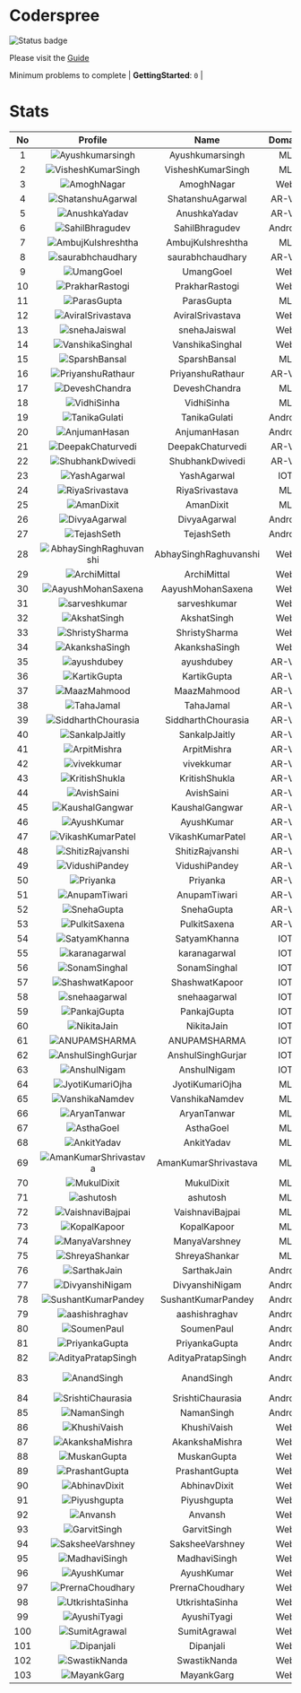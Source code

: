 
Coderspree
==========


![Status badge](https://github.com/InnogeeksOrganization/coderspree/actions/workflows/checkSubmission.yml/badge.svg)  


Please visit the [Guide](./Guide/README.md)  


Minimum problems to complete | **GettingStarted**: `0` |   

# Stats
  

|No|Profile|Name|Domain|Year|Solved|
| :---: | :---: | :---: | :---: | :---: | :---: |
|1|![Ayushkumarsingh](https://avatars.githubusercontent.com/u/78909117?v=4&s=100)|Ayushkumarsingh|ML|2|16|
|2|![VisheshKumarSingh](https://avatars.githubusercontent.com/u/47525494?v=4&s=100)|VisheshKumarSingh|ML|2|14|
|3|![AmoghNagar](https://avatars.githubusercontent.com/u/84376218?v=4&s=100)|AmoghNagar|Web|3|12|
|4|![ShatanshuAgarwal](https://avatars.githubusercontent.com/u/63258511?v=4&s=100)|ShatanshuAgarwal|AR-VR|3|11|
|5|![AnushkaYadav](https://avatars.githubusercontent.com/u/63538061?v=4&s=100)|AnushkaYadav|AR-VR|3|9|
|6|![SahilBhragudev](https://avatars.githubusercontent.com/u/84376218?v=4&s=100)|SahilBhragudev|Android|2|9|
|7|![AmbujKulshreshtha](https://avatars.githubusercontent.com/u/82520623?v=4&s=100)|AmbujKulshreshtha|ML|2|8|
|8|![saurabhchaudhary](https://avatars.githubusercontent.com/u/54533861?v=4&s=100)|saurabhchaudhary|AR-VR|3|7|
|9|![UmangGoel](https://avatars.githubusercontent.com/u/84376218?v=4&s=100)|UmangGoel|Web|3|7|
|10|![PrakharRastogi](https://avatars.githubusercontent.com/u/84376218?v=4&s=100)|PrakharRastogi|Web|3|7|
|11|![ParasGupta](https://avatars.githubusercontent.com/u/60445527?v=4&s=100)|ParasGupta|ML|3|6|
|12|![AviralSrivastava](https://avatars.githubusercontent.com/u/84376218?v=4&s=100)|AviralSrivastava|Web|2|6|
|13|![snehaJaiswal](https://avatars.githubusercontent.com/u/84376218?v=4&s=100)|snehaJaiswal|Web|2|6|
|14|![VanshikaSinghal](https://avatars.githubusercontent.com/u/84376218?v=4&s=100)|VanshikaSinghal|Web|3|5|
|15|![SparshBansal](https://avatars.githubusercontent.com/u/78899820?v=4&s=100)|SparshBansal|ML|2|4|
|16|![PriyanshuRathaur](https://avatars.githubusercontent.com/u/86730388?v=4&s=100)|PriyanshuRathaur|AR-VR|2|3|
|17|![DeveshChandra](https://avatars.githubusercontent.com/u/82612473?v=4&s=100)|DeveshChandra|ML|2|3|
|18|![VidhiSinha](https://avatars.githubusercontent.com/u/83163944?v=4&s=100)|VidhiSinha|ML|2|3|
|19|![TanikaGulati](https://avatars.githubusercontent.com/u/84376218?v=4&s=100)|TanikaGulati|Android|2|3|
|20|![AnjumanHasan](https://avatars.githubusercontent.com/u/84376218?v=4&s=100)|AnjumanHasan|Android|2|3|
|21|![DeepakChaturvedi](https://avatars.githubusercontent.com/u/61619479?v=4&s=100)|DeepakChaturvedi|AR-VR|3|2|
|22|![ShubhankDwivedi](https://avatars.githubusercontent.com/u/81324099?v=4&s=100)|ShubhankDwivedi|AR-VR|2ndYear|2|
|23|![YashAgarwal](https://avatars.githubusercontent.com/u/59206738?v=4&s=100)|YashAgarwal|IOT|3|2|
|24|![RiyaSrivastava](https://avatars.githubusercontent.com/u/82600662?v=4&s=100)|RiyaSrivastava|ML|2|2|
|25|![AmanDixit](https://avatars.githubusercontent.com/u/84376218?v=4&s=100)|AmanDixit|ML|2|2|
|26|![DivyaAgarwal](https://avatars.githubusercontent.com/u/84376218?v=4&s=100)|DivyaAgarwal|Android|2|2|
|27|![TejashSeth](https://avatars.githubusercontent.com/u/84376218?v=4&s=100)|TejashSeth|Android|2|2|
|28|![AbhaySinghRaghuvanshi](https://avatars.githubusercontent.com/u/84376218?v=4&s=100)|AbhaySinghRaghuvanshi|Web|2|2|
|29|![ArchiMittal](https://avatars.githubusercontent.com/u/84376218?v=4&s=100)|ArchiMittal|Web|2|2|
|30|![AayushMohanSaxena](https://avatars.githubusercontent.com/u/84376218?v=4&s=100)|AayushMohanSaxena|Web|2|2|
|31|![sarveshkumar](https://avatars.githubusercontent.com/u/84376218?v=4&s=100)|sarveshkumar|Web|3|2|
|32|![AkshatSingh](https://avatars.githubusercontent.com/u/84376218?v=4&s=100)|AkshatSingh|Web|2|2|
|33|![ShristySharma](https://avatars.githubusercontent.com/u/84376218?v=4&s=100)|ShristySharma|Web|3|2|
|34|![AkankshaSingh](https://avatars.githubusercontent.com/u/84376218?v=4&s=100)|AkankshaSingh|Web|2|2|
|35|![ayushdubey](https://avatars.githubusercontent.com/u/33064931?v=4&s=100)|ayushdubey|AR-VR|2|1|
|36|![KartikGupta](https://avatars.githubusercontent.com/u/57028920?v=4&s=100)|KartikGupta|AR-VR|3|1|
|37|![MaazMahmood](https://avatars.githubusercontent.com/u/83294849?v=4&s=100)|MaazMahmood|AR-VR|2|1|
|38|![TahaJamal](https://avatars.githubusercontent.com/u/60614154?v=4&s=100)|TahaJamal|AR-VR|3|1|
|39|![SiddharthChourasia](https://avatars.githubusercontent.com/u/78783051?v=4&s=100)|SiddharthChourasia|AR-VR|2|1|
|40|![SankalpJaitly](https://avatars.githubusercontent.com/u/63491937?v=4&s=100)|SankalpJaitly|AR-VR|3|1|
|41|![ArpitMishra](https://avatars.githubusercontent.com/u/91672224?v=4&s=100)|ArpitMishra|AR-VR|2nd|1|
|42|![vivekkumar](https://avatars.githubusercontent.com/u/60609162?v=4&s=100)|vivekkumar|AR-VR|3|1|
|43|![KritishShukla](https://avatars.githubusercontent.com/u/84233260?v=4&s=100)|KritishShukla|AR-VR|2|1|
|44|![AvishSaini](https://avatars.githubusercontent.com/u/82599778?v=4&s=100)|AvishSaini|AR-VR|2|1|
|45|![KaushalGangwar](https://avatars.githubusercontent.com/u/78899517?v=4&s=100)|KaushalGangwar|AR-VR|2|1|
|46|![AyushKumar](https://avatars.githubusercontent.com/u/77633249?v=4&s=100)|AyushKumar|AR-VR|2|1|
|47|![VikashKumarPatel](https://avatars.githubusercontent.com/u/72515535?v=4&s=100)|VikashKumarPatel|AR-VR|3|1|
|48|![ShitizRajvanshi](https://avatars.githubusercontent.com/u/86548099?v=4&s=100)|ShitizRajvanshi|AR-VR|2|1|
|49|![VidushiPandey](https://avatars.githubusercontent.com/u/86524341?v=4&s=100)|VidushiPandey|AR-VR|2|1|
|50|![Priyanka](https://avatars.githubusercontent.com/u/72395482?v=4&s=100)|Priyanka|AR-VR|3|1|
|51|![AnupamTiwari](https://avatars.githubusercontent.com/u/81892907?v=4&s=100)|AnupamTiwari|AR-VR|2|1|
|52|![SnehaGupta](https://avatars.githubusercontent.com/u/63196333?v=4&s=100)|SnehaGupta|AR-VR|3|1|
|53|![PulkitSaxena](https://avatars.githubusercontent.com/u/84513589?v=4&s=100)|PulkitSaxena|AR-VR|2|1|
|54|![SatyamKhanna](https://avatars.githubusercontent.com/u/52063544?v=4&s=100)|SatyamKhanna|IOT|3|1|
|55|![karanagarwal](https://avatars.githubusercontent.com/u/86533183?v=4&s=100)|karanagarwal|IOT|2|1|
|56|![SonamSinghal](https://avatars.githubusercontent.com/u/85016555?v=4&s=100)|SonamSinghal|IOT|3|1|
|57|![ShashwatKapoor](https://avatars.githubusercontent.com/u/74201117?v=4&s=100)|ShashwatKapoor|IOT|3|1|
|58|![snehaagarwal](https://avatars.githubusercontent.com/u/91549661?v=4&s=100)|snehaagarwal|IOT|3|1|
|59|![PankajGupta](https://avatars.githubusercontent.com/u/91672523?v=4&s=100)|PankajGupta|IOT|2|1|
|60|![NikitaJain](https://avatars.githubusercontent.com/u/91686453?v=4&s=100)|NikitaJain|IOT|2|1|
|61|![ANUPAMSHARMA](https://avatars.githubusercontent.com/u/91667813?v=4&s=100)|ANUPAMSHARMA|IOT|2|1|
|62|![AnshulSinghGurjar](https://avatars.githubusercontent.com/u/90499262?v=4&s=100)|AnshulSinghGurjar|IOT|2|1|
|63|![AnshulNigam](https://avatars.githubusercontent.com/u/74321084?v=4&s=100)|AnshulNigam|IOT|2|1|
|64|![JyotiKumariOjha](https://avatars.githubusercontent.com/u/82596078?v=4&s=100)|JyotiKumariOjha|ML|2|1|
|65|![VanshikaNamdev](https://avatars.githubusercontent.com/u/64363094?v=4&s=100)|VanshikaNamdev|ML|3|1|
|66|![AryanTanwar](https://avatars.githubusercontent.com/u/81274845?v=4&s=100)|AryanTanwar|ML|3|1|
|67|![AsthaGoel](https://avatars.githubusercontent.com/u/62610706?v=4&s=100)|AsthaGoel|ML|3|1|
|68|![AnkitYadav](https://avatars.githubusercontent.com/u/66520710?v=4&s=100)|AnkitYadav|ML|3|1|
|69|![AmanKumarShrivastava](https://avatars.githubusercontent.com/u/81643753?v=4&s=100)|AmanKumarShrivastava|ML|2|1|
|70|![MukulDixit](https://avatars.githubusercontent.com/u/55882740?v=4&s=100)|MukulDixit|ML|3|1|
|71|![ashutosh](https://avatars.githubusercontent.com/u/60190101?v=4&s=100)|ashutosh|ML|3|1|
|72|![VaishnaviBajpai](https://avatars.githubusercontent.com/u/82597311?v=4&s=100)|VaishnaviBajpai|ML|2|1|
|73|![KopalKapoor](https://avatars.githubusercontent.com/u/82762079?v=4&s=100)|KopalKapoor|ML|2|1|
|74|![ManyaVarshney](https://avatars.githubusercontent.com/u/82599650?v=4&s=100)|ManyaVarshney|ML|2|1|
|75|![ShreyaShankar](https://avatars.githubusercontent.com/u/84376218?v=4&s=100)|ShreyaShankar|ML|3|1|
|76|![SarthakJain](https://avatars.githubusercontent.com/u/84376218?v=4&s=100)|SarthakJain|Android|2|1|
|77|![DivyanshiNigam](https://avatars.githubusercontent.com/u/84376218?v=4&s=100)|DivyanshiNigam|Android|2|1|
|78|![SushantKumarPandey](https://avatars.githubusercontent.com/u/84376218?v=4&s=100)|SushantKumarPandey|Android|2|1|
|79|![aashishraghav](https://avatars.githubusercontent.com/u/84376218?v=4&s=100)|aashishraghav|Android|2|1|
|80|![SoumenPaul](https://avatars.githubusercontent.com/u/84376218?v=4&s=100)|SoumenPaul|Android|2|1|
|81|![PriyankaGupta](https://avatars.githubusercontent.com/u/84376218?v=4&s=100)|PriyankaGupta|Android|2|1|
|82|![AdityaPratapSingh](https://avatars.githubusercontent.com/u/84376218?v=4&s=100)|AdityaPratapSingh|Android|2|1|
|83|![AnandSingh](https://avatars.githubusercontent.com/u/84376218?v=4&s=100)|AnandSingh|Android|Invalid Foldername|1|
|84|![SrishtiChaurasia](https://avatars.githubusercontent.com/u/84376218?v=4&s=100)|SrishtiChaurasia|Android|2|1|
|85|![NamanSingh](https://avatars.githubusercontent.com/u/84376218?v=4&s=100)|NamanSingh|Android|2|1|
|86|![KhushiVaish](https://avatars.githubusercontent.com/u/84376218?v=4&s=100)|KhushiVaish|Web|2|1|
|87|![AkankshaMishra](https://avatars.githubusercontent.com/u/84376218?v=4&s=100)|AkankshaMishra|Web|2|1|
|88|![MuskanGupta](https://avatars.githubusercontent.com/u/84376218?v=4&s=100)|MuskanGupta|Web|3|1|
|89|![PrashantGupta](https://avatars.githubusercontent.com/u/84376218?v=4&s=100)|PrashantGupta|Web|3|1|
|90|![AbhinavDixit](https://avatars.githubusercontent.com/u/84376218?v=4&s=100)|AbhinavDixit|Web|3|1|
|91|![Piyushgupta](https://avatars.githubusercontent.com/u/84376218?v=4&s=100)|Piyushgupta|Web|2|1|
|92|![Anvansh](https://avatars.githubusercontent.com/u/84376218?v=4&s=100)|Anvansh|Web|2|1|
|93|![GarvitSingh](https://avatars.githubusercontent.com/u/84376218?v=4&s=100)|GarvitSingh|Web|2|1|
|94|![SaksheeVarshney](https://avatars.githubusercontent.com/u/84376218?v=4&s=100)|SaksheeVarshney|Web|3|1|
|95|![MadhaviSingh](https://avatars.githubusercontent.com/u/84376218?v=4&s=100)|MadhaviSingh|Web|2|1|
|96|![AyushKumar](https://avatars.githubusercontent.com/u/84376218?v=4&s=100)|AyushKumar|Web|2|1|
|97|![PrernaChoudhary](https://avatars.githubusercontent.com/u/84376218?v=4&s=100)|PrernaChoudhary|Web|2|1|
|98|![UtkrishtaSinha](https://avatars.githubusercontent.com/u/84376218?v=4&s=100)|UtkrishtaSinha|Web|2|1|
|99|![AyushiTyagi](https://avatars.githubusercontent.com/u/84376218?v=4&s=100)|AyushiTyagi|Web|3|1|
|100|![SumitAgrawal](https://avatars.githubusercontent.com/u/84376218?v=4&s=100)|SumitAgrawal|Web|2|1|
|101|![Dipanjali](https://avatars.githubusercontent.com/u/84376218?v=4&s=100)|Dipanjali|Web|2|1|
|102|![SwastikNanda](https://avatars.githubusercontent.com/u/84376218?v=4&s=100)|SwastikNanda|Web|2|1|
|103|![MayankGarg](https://avatars.githubusercontent.com/u/84376218?v=4&s=100)|MayankGarg|Web|2|1|
